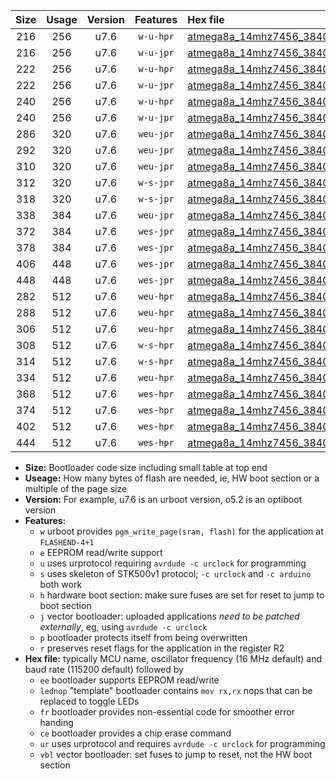 |Size|Usage|Version|Features|Hex file|
|:-:|:-:|:-:|:-:|:--|
|216|256|u7.6|`w-u-hpr`|[atmega8a_14mhz7456_38400bps_ur.hex](https://raw.githubusercontent.com/stefanrueger/urboot/main/bootloaders/atmega8a/fcpu_14mhz7456/38400_bps/atmega8a_14mhz7456_38400bps_ur.hex)|
|216|256|u7.6|`w-u-jpr`|[atmega8a_14mhz7456_38400bps_ur_vbl.hex](https://raw.githubusercontent.com/stefanrueger/urboot/main/bootloaders/atmega8a/fcpu_14mhz7456/38400_bps/atmega8a_14mhz7456_38400bps_ur_vbl.hex)|
|222|256|u7.6|`w-u-hpr`|[atmega8a_14mhz7456_38400bps_lednop_ur.hex](https://raw.githubusercontent.com/stefanrueger/urboot/main/bootloaders/atmega8a/fcpu_14mhz7456/38400_bps/atmega8a_14mhz7456_38400bps_lednop_ur.hex)|
|222|256|u7.6|`w-u-jpr`|[atmega8a_14mhz7456_38400bps_lednop_ur_vbl.hex](https://raw.githubusercontent.com/stefanrueger/urboot/main/bootloaders/atmega8a/fcpu_14mhz7456/38400_bps/atmega8a_14mhz7456_38400bps_lednop_ur_vbl.hex)|
|240|256|u7.6|`w-u-hpr`|[atmega8a_14mhz7456_38400bps_lednop_fr_ur.hex](https://raw.githubusercontent.com/stefanrueger/urboot/main/bootloaders/atmega8a/fcpu_14mhz7456/38400_bps/atmega8a_14mhz7456_38400bps_lednop_fr_ur.hex)|
|240|256|u7.6|`w-u-jpr`|[atmega8a_14mhz7456_38400bps_lednop_fr_ur_vbl.hex](https://raw.githubusercontent.com/stefanrueger/urboot/main/bootloaders/atmega8a/fcpu_14mhz7456/38400_bps/atmega8a_14mhz7456_38400bps_lednop_fr_ur_vbl.hex)|
|286|320|u7.6|`weu-jpr`|[atmega8a_14mhz7456_38400bps_ee_ur_vbl.hex](https://raw.githubusercontent.com/stefanrueger/urboot/main/bootloaders/atmega8a/fcpu_14mhz7456/38400_bps/atmega8a_14mhz7456_38400bps_ee_ur_vbl.hex)|
|292|320|u7.6|`weu-jpr`|[atmega8a_14mhz7456_38400bps_ee_lednop_ur_vbl.hex](https://raw.githubusercontent.com/stefanrueger/urboot/main/bootloaders/atmega8a/fcpu_14mhz7456/38400_bps/atmega8a_14mhz7456_38400bps_ee_lednop_ur_vbl.hex)|
|310|320|u7.6|`weu-jpr`|[atmega8a_14mhz7456_38400bps_ee_lednop_fr_ur_vbl.hex](https://raw.githubusercontent.com/stefanrueger/urboot/main/bootloaders/atmega8a/fcpu_14mhz7456/38400_bps/atmega8a_14mhz7456_38400bps_ee_lednop_fr_ur_vbl.hex)|
|312|320|u7.6|`w-s-jpr`|[atmega8a_14mhz7456_38400bps_vbl.hex](https://raw.githubusercontent.com/stefanrueger/urboot/main/bootloaders/atmega8a/fcpu_14mhz7456/38400_bps/atmega8a_14mhz7456_38400bps_vbl.hex)|
|318|320|u7.6|`w-s-jpr`|[atmega8a_14mhz7456_38400bps_lednop_vbl.hex](https://raw.githubusercontent.com/stefanrueger/urboot/main/bootloaders/atmega8a/fcpu_14mhz7456/38400_bps/atmega8a_14mhz7456_38400bps_lednop_vbl.hex)|
|338|384|u7.6|`weu-jpr`|[atmega8a_14mhz7456_38400bps_ee_lednop_fr_ce_ur_vbl.hex](https://raw.githubusercontent.com/stefanrueger/urboot/main/bootloaders/atmega8a/fcpu_14mhz7456/38400_bps/atmega8a_14mhz7456_38400bps_ee_lednop_fr_ce_ur_vbl.hex)|
|372|384|u7.6|`wes-jpr`|[atmega8a_14mhz7456_38400bps_ee_vbl.hex](https://raw.githubusercontent.com/stefanrueger/urboot/main/bootloaders/atmega8a/fcpu_14mhz7456/38400_bps/atmega8a_14mhz7456_38400bps_ee_vbl.hex)|
|378|384|u7.6|`wes-jpr`|[atmega8a_14mhz7456_38400bps_ee_lednop_vbl.hex](https://raw.githubusercontent.com/stefanrueger/urboot/main/bootloaders/atmega8a/fcpu_14mhz7456/38400_bps/atmega8a_14mhz7456_38400bps_ee_lednop_vbl.hex)|
|406|448|u7.6|`wes-jpr`|[atmega8a_14mhz7456_38400bps_ee_lednop_fr_vbl.hex](https://raw.githubusercontent.com/stefanrueger/urboot/main/bootloaders/atmega8a/fcpu_14mhz7456/38400_bps/atmega8a_14mhz7456_38400bps_ee_lednop_fr_vbl.hex)|
|448|448|u7.6|`wes-jpr`|[atmega8a_14mhz7456_38400bps_ee_lednop_fr_ce_vbl.hex](https://raw.githubusercontent.com/stefanrueger/urboot/main/bootloaders/atmega8a/fcpu_14mhz7456/38400_bps/atmega8a_14mhz7456_38400bps_ee_lednop_fr_ce_vbl.hex)|
|282|512|u7.6|`weu-hpr`|[atmega8a_14mhz7456_38400bps_ee_ur.hex](https://raw.githubusercontent.com/stefanrueger/urboot/main/bootloaders/atmega8a/fcpu_14mhz7456/38400_bps/atmega8a_14mhz7456_38400bps_ee_ur.hex)|
|288|512|u7.6|`weu-hpr`|[atmega8a_14mhz7456_38400bps_ee_lednop_ur.hex](https://raw.githubusercontent.com/stefanrueger/urboot/main/bootloaders/atmega8a/fcpu_14mhz7456/38400_bps/atmega8a_14mhz7456_38400bps_ee_lednop_ur.hex)|
|306|512|u7.6|`weu-hpr`|[atmega8a_14mhz7456_38400bps_ee_lednop_fr_ur.hex](https://raw.githubusercontent.com/stefanrueger/urboot/main/bootloaders/atmega8a/fcpu_14mhz7456/38400_bps/atmega8a_14mhz7456_38400bps_ee_lednop_fr_ur.hex)|
|308|512|u7.6|`w-s-hpr`|[atmega8a_14mhz7456_38400bps.hex](https://raw.githubusercontent.com/stefanrueger/urboot/main/bootloaders/atmega8a/fcpu_14mhz7456/38400_bps/atmega8a_14mhz7456_38400bps.hex)|
|314|512|u7.6|`w-s-hpr`|[atmega8a_14mhz7456_38400bps_lednop.hex](https://raw.githubusercontent.com/stefanrueger/urboot/main/bootloaders/atmega8a/fcpu_14mhz7456/38400_bps/atmega8a_14mhz7456_38400bps_lednop.hex)|
|334|512|u7.6|`weu-hpr`|[atmega8a_14mhz7456_38400bps_ee_lednop_fr_ce_ur.hex](https://raw.githubusercontent.com/stefanrueger/urboot/main/bootloaders/atmega8a/fcpu_14mhz7456/38400_bps/atmega8a_14mhz7456_38400bps_ee_lednop_fr_ce_ur.hex)|
|368|512|u7.6|`wes-hpr`|[atmega8a_14mhz7456_38400bps_ee.hex](https://raw.githubusercontent.com/stefanrueger/urboot/main/bootloaders/atmega8a/fcpu_14mhz7456/38400_bps/atmega8a_14mhz7456_38400bps_ee.hex)|
|374|512|u7.6|`wes-hpr`|[atmega8a_14mhz7456_38400bps_ee_lednop.hex](https://raw.githubusercontent.com/stefanrueger/urboot/main/bootloaders/atmega8a/fcpu_14mhz7456/38400_bps/atmega8a_14mhz7456_38400bps_ee_lednop.hex)|
|402|512|u7.6|`wes-hpr`|[atmega8a_14mhz7456_38400bps_ee_lednop_fr.hex](https://raw.githubusercontent.com/stefanrueger/urboot/main/bootloaders/atmega8a/fcpu_14mhz7456/38400_bps/atmega8a_14mhz7456_38400bps_ee_lednop_fr.hex)|
|444|512|u7.6|`wes-hpr`|[atmega8a_14mhz7456_38400bps_ee_lednop_fr_ce.hex](https://raw.githubusercontent.com/stefanrueger/urboot/main/bootloaders/atmega8a/fcpu_14mhz7456/38400_bps/atmega8a_14mhz7456_38400bps_ee_lednop_fr_ce.hex)|

- **Size:** Bootloader code size including small table at top end
- **Useage:** How many bytes of flash are needed, ie, HW boot section or a multiple of the page size
- **Version:** For example, u7.6 is an urboot version, o5.2 is an optiboot version
- **Features:**
  + `w` urboot provides `pgm_write_page(sram, flash)` for the application at `FLASHEND-4+1`
  + `e` EEPROM read/write support
  + `u` uses urprotocol requiring `avrdude -c urclock` for programming
  + `s` uses skeleton of STK500v1 protocol; `-c urclock` and `-c arduino` both work
  + `h` hardware boot section: make sure fuses are set for reset to jump to boot section
  + `j` vector bootloader: uploaded applications *need to be patched externally*, eg, using `avrdude -c urclock`
  + `p` bootloader protects itself from being overwritten
  + `r` preserves reset flags for the application in the register R2
- **Hex file:** typically MCU name, oscillator frequency (16 MHz default) and baud rate (115200 default) followed by
  + `ee` bootloader supports EEPROM read/write
  + `lednop` "template" bootloader contains `mov rx,rx` nops that can be replaced to toggle LEDs
  + `fr` bootloader provides non-essential code for smoother error handing
  + `ce` bootloader provides a chip erase command
  + `ur` uses urprotocol and requires `avrdude -c urclock` for programming
  + `vbl` vector bootloader: set fuses to jump to reset, not the HW boot section
